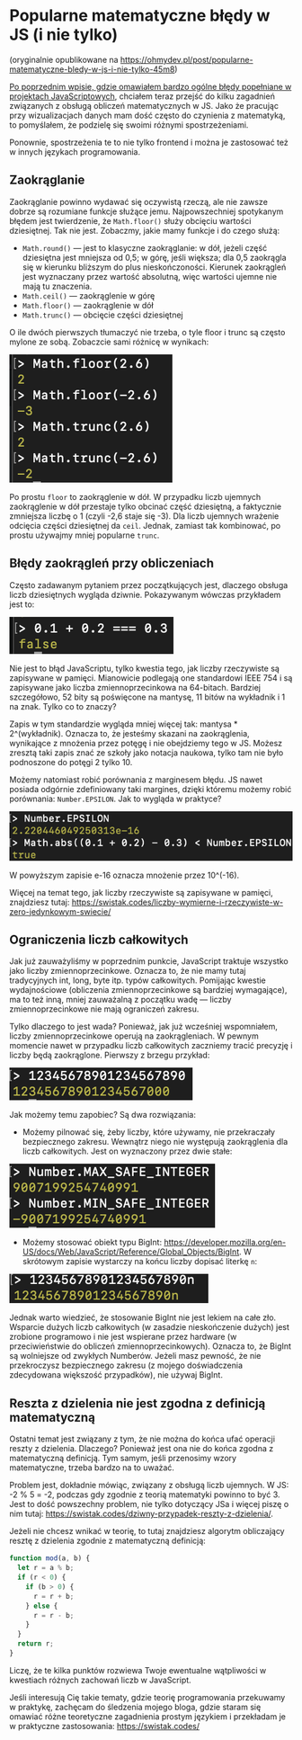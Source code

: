 # Popularne matematyczne błędy w JS (i nie tylko)

(oryginalnie opublikowane na https://ohmydev.pl/post/popularne-matematyczne-bledy-w-js-i-nie-tylko-45m8)

[Po poprzednim wpisie, gdzie omawiałem bardzo ogólne błędy popełniane w projektach JavaScriptowych](../top-5-najczestszych-bledow-w-projektach-jsowych/article.md), chciałem teraz przejść do kilku zagadnień związanych z obsługą obliczeń matematycznych w JS. Jako że pracując przy wizualizacjach danych mam dość często do czynienia z matematyką, to pomyślałem, że podzielę się swoimi różnymi spostrzeżeniami.

Ponownie, spostrzeżenia te to nie tylko frontend i można je zastosować też w innych językach programowania.

## Zaokrąglanie

Zaokrąglanie powinno wydawać się oczywistą rzeczą, ale nie zawsze dobrze są rozumiane funkcje służące jemu. Najpowszechniej spotykanym błędem jest twierdzenie, że `Math.floor()` służy obcięciu wartości dziesiętnej. Tak nie jest. Zobaczmy, jakie mamy funkcje i do czego służą:

- `Math.round()` — jest to klasyczne zaokrąglanie: w dół, jeżeli część dziesiętna jest mniejsza od 0,5; w górę, jeśli większa; dla 0,5 zaokrągla się w kierunku bliższym do plus nieskończoności. Kierunek zaokrągleń jest wyznaczany przez wartość absolutną, więc wartości ujemne nie mają tu znaczenia.
- `Math.ceil()` — zaokrąglenie w górę
- `Math.floor()` — zaokrąglenie w dół
- `Math.trunc()` — obcięcie części dziesiętnej

O ile dwóch pierwszych tłumaczyć nie trzeba, o tyle floor i trunc są często mylone ze sobą. Zobaczcie sami różnicę w wynikach:

![](./img1.png)

Po prostu `floor` to zaokrąglenie w dół. W przypadku liczb ujemnych zaokrąglenie w dół przestaje tylko obcinać część dziesiętną, a faktycznie zmniejsza liczbę o 1 (czyli -2,6 staje się -3). Dla liczb ujemnych wrażenie odcięcia części dziesiętnej da `ceil`. Jednak, zamiast tak kombinować, po prostu używajmy mniej popularne `trunc`.

## Błędy zaokrągleń przy obliczeniach

Często zadawanym pytaniem przez początkujących jest, dlaczego obsługa liczb dziesiętnych wygląda dziwnie. Pokazywanym wówczas przykładem jest to:

![](./img2.png)

Nie jest to błąd JavaScriptu, tylko kwestia tego, jak liczby rzeczywiste są zapisywane w pamięci. Mianowicie podlegają one standardowi IEEE 754 i są zapisywane jako liczba zmiennoprzecinkowa na 64-bitach. Bardziej szczegółowo, 52 bity są poświęcone na mantysę, 11 bitów na wykładnik i 1 na znak. Tylko co to znaczy?

Zapis w tym standardzie wygląda mniej więcej tak: mantysa * 2^(wykładnik). Oznacza to, że jesteśmy skazani na zaokrąglenia, wynikające z mnożenia przez potęgę i nie obejdziemy tego w JS. Możesz zresztą taki zapis znać ze szkoły jako notacja naukowa, tylko tam nie było podnoszone do potęgi 2 tylko 10.

Możemy natomiast robić porównania z marginesem błędu. JS nawet posiada odgórnie zdefiniowany taki margines, dzięki któremu możemy robić porównania: `Number.EPSILON`. Jak to wygląda w praktyce?

![](./img3.png)

W powyższym zapisie e-16 oznacza mnożenie przez 10^(-16).

Więcej na temat tego, jak liczby rzeczywiste są zapisywane w pamięci, znajdziesz tutaj: https://swistak.codes/liczby-wymierne-i-rzeczywiste-w-zero-jedynkowym-swiecie/

## Ograniczenia liczb całkowitych

Jak już zauważyliśmy w poprzednim punkcie, JavaScript traktuje wszystko jako liczby zmiennoprzecinkowe. Oznacza to, że nie mamy tutaj tradycyjnych int, long, byte itp. typów całkowitych. Pomijając kwestie wydajnościowe (obliczenia zmiennoprzecinkowe są bardziej wymagające), ma to też inną, mniej zauważalną z początku wadę — liczby zmiennoprzecinkowe nie mają ograniczeń zakresu.

Tylko dlaczego to jest wada? Ponieważ, jak już wcześniej wspomniałem, liczby zmiennoprzecinkowe operują na zaokrągleniach. W pewnym momencie nawet w przypadku liczb całkowitych zaczniemy tracić precyzję i liczby będą zaokrąglone. Pierwszy z brzegu przykład:

![](./img4.png)

Jak możemy temu zapobiec? Są dwa rozwiązania:

- Możemy pilnować się, żeby liczby, które używamy, nie przekraczały bezpiecznego zakresu. Wewnątrz niego nie występują zaokrąglenia dla liczb całkowitych. Jest on wyznaczony przez dwie stałe:

![](./img5.png)

- Możemy stosować obiekt typu BigInt: https://developer.mozilla.org/en-US/docs/Web/JavaScript/Reference/Global_Objects/BigInt. W skrótowym zapisie wystarczy na końcu liczby dopisać literkę `n`:

![](./img6.png)

Jednak warto wiedzieć, że stosowanie BigInt nie jest lekiem na całe zło. Wsparcie dużych liczb całkowitych (w zasadzie nieskończenie dużych) jest zrobione programowo i nie jest wspierane przez hardware (w przeciwieństwie do obliczeń zmiennoprzecinkowych). Oznacza to, że BigInt są wolniejsze od zwykłych Numberów. Jeżeli masz pewność, że nie przekroczysz bezpiecznego zakresu (z mojego doświadczenia zdecydowana większość przypadków), nie używaj BigInt.

## Reszta z dzielenia nie jest zgodna z definicją matematyczną

Ostatni temat jest związany z tym, że nie można do końca ufać operacji reszty z dzielenia. Dlaczego? Ponieważ jest ona nie do końca zgodna z matematyczną definicją. Tym samym, jeśli przenosimy wzory matematyczne, trzeba bardzo na to uważać.

Problem jest, dokładnie mówiąc, związany z obsługą liczb ujemnych. W JS: -2 % 5 = -2, podczas gdy zgodnie z teorią matematyki powinno to być 3. Jest to dość powszechny problem, nie tylko dotyczący JSa i więcej piszę o nim tutaj: https://swistak.codes/dziwny-przypadek-reszty-z-dzielenia/.

Jeżeli nie chcesz wnikać w teorię, to tutaj znajdziesz algorytm obliczający resztę z dzielenia zgodnie z matematyczną definicją:

```javascript
function mod(a, b) {
  let r = a % b;
  if (r < 0) {
    if (b > 0) {
      r = r + b;
    } else {
      r = r - b;
    }
  }
  return r;
}
```

Liczę, że te kilka punktów rozwiewa Twoje ewentualne wątpliwości w kwestiach różnych zachowań liczb w JavaScript.

Jeśli interesują Cię takie tematy, gdzie teorię programowania przekuwamy w praktykę, zachęcam do śledzenia mojego bloga, gdzie staram się omawiać różne teoretyczne zagadnienia prostym językiem i przekładam je w praktyczne zastosowania: https://swistak.codes/
